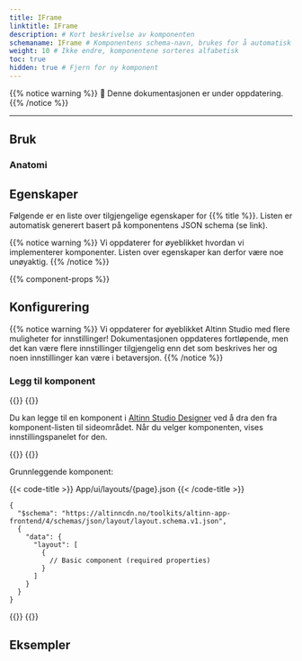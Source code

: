```yaml
---
title: IFrame
linktitle: IFrame
description: # Kort beskrivelse av komponenten
schemaname: IFrame # Komponentens schema-navn, brukes for å automatisk generere liste med egenskaper fra komponentens JSON schema (erstatt med riktig navn i henhold til schema)
weight: 10 # Ikke endre, komponentene sorteres alfabetisk
toc: true
hidden: true # Fjern for ny komponent
---
```


<!-- HVORDAN BRUKE DENNE MALEN
- Les kommentarer under hver seksjon for veiledning.
- Slett kommentarer og deler av innholdet som ikke er relevant.
- Gi norsk navn til title og linktitle i frontmatter
- Når dokumentasjonen er klar til å publiseres, fjern "hidden: true" fra frontmatter
- Hvis dokumentasjonen er fullstendig, fjern advarsel om at den er under oppdatering.

FELLES EGENSKAPER
Dokumentasjon for egenskaper som er felles for flere komponenter oppdateres i egne filer og legges til via shortcode.
Legg til dokumentasjon: Bruk shortcode `property-docs` med hakeparenteser (`< >`) og argument `prop="{propName}"`. `propName` må samsvare med filnavn (som bør samsvare med JSON-skjema-navn).
Oppdatere/opprette dokumentasjon:
- Filer, maler og instruksjoner ligger under components/_common-props-content
- Bilder legges i /assets/images/component-settings og legges til via egen shortcode (`image.html`)

EKSEMPLER
- Se Image, Checkboxes, RadioButtons og Dropdown. for eksempler.

-->

{{% notice warning %}}
🚧 Denne dokumentasjonen er under oppdatering.
{{% /notice %}}

---

## Bruk

<!-- Kort beskrivelse av komponenten og hvordan den brukes. -->

### Anatomi

<!-- 

Nummerert skjermbilde av komponenten
1. Ta et skjermbilde av basis-versjonen av komponenten.
2. Bruk PowerPoint-filen (components/numbered-callouts-anatomy.pptx) for å legge til nummerering på skjermbildet 
3. Grupper skjermbilde og nummerering, lagre som bilde og legg det til i dokumentasjonen.
4. Legg til nummerert liste med beskrivelser, bruk anatomy-list shortcode (se eksempel for format).

Eksempel:

![Eksempel bilde og alt tekst anatomi](../image/image-and-alt-text-en.png)

{{% anatomy-list %}}
1. **Bilde**: Foto, skjermbilde, illustrasjon, eller grafikk.
2. **Alternativ tekst**: Brukes av skjermlesere og vises dersom bildet ikke er tilgjengelig.
{{% /anatomy-list %}} 

-->

<!-- 
Legg til seksjoner dersom de er relevante:

### Oppførsel

(Hvordan komponenten oppfører seg i ulike sammenhenger, f.eks. på mobil vs. desktop)

### Stil

(Visuell styling, e.g. plassering, padding, "dos and don'ts")

### Beste praksis

(Bransjestandarder, "dos and don'ts")

### Veiledning for innhold

(E.g. regler for tegnsetting, standard etiketter, etc.)

### Tilgjengelighet

(Komponent-spesifikk beste praksis for tilgjengelighet.)

### Mobil

(Hvordan implementere komponent i mobile miljøer.)

### Relatert

(Liste over relaterte komponenter, inkluder lenker.)

-->

## Egenskaper

Følgende er en liste over tilgjengelige egenskaper for {{% title %}}. Listen er automatisk generert basert på komponentens JSON schema (se link).

{{% notice warning %}}
Vi oppdaterer for øyeblikket hvordan vi implementerer komponenter. Listen over egenskaper kan derfor være noe unøyaktig.
{{% /notice %}}

<!-- Shortkoden `component-props` genererer automatisk en liste over komponentegenskaper fra komponentens JSON schema.
Komponentnavnet kan gis eksplisitt som argument (f.eks. `component-props "Grid"`).
Hvis ingen argument gis, henter shortkoden komponentnavnet fra 'schemaname' i frontmatter.
Hvis komponenten ikke har JSON schema, kommenter ut tekst og shortcode i denne delen og lag evt. tabell manuelt med de viktigste egenskapene (kolonner: Egenskap, Type, Beskrivelse).
 -->

{{% component-props %}}

## Konfigurering

{{% notice warning %}}
Vi oppdaterer for øyeblikket Altinn Studio med flere muligheter for innstillinger!
 Dokumentasjonen oppdateres fortløpende, men det kan være flere innstillinger tilgjengelig enn det som beskrives her og noen innstillinger kan være i betaversjon.
{{% /notice %}}

### Legg til komponent

{{<content-version-selector classes="border-box">}}
{{<content-version-container version-label="Altinn Studio Designer">}}

Du kan legge til en komponent i [Altinn Studio Designer](/nb/altinn-studio/getting-started/) ved å dra den fra komponent-listen til sideområdet.
Når du velger komponenten, vises innstillingspanelet for den.

{{</content-version-container>}}
{{<content-version-container version-label="Kode">}}

Grunnleggende komponent:

{{< code-title >}}
App/ui/layouts/{page}.json
{{< /code-title >}}

```json{hl_lines="6-"}
{
  "$schema": "https://altinncdn.no/toolkits/altinn-app-frontend/4/schemas/json/layout/layout.schema.v1.json",
  {
    "data": {
      "layout": [
        {
          // Basic component (required properties)
        }
      ]
    }
  }
}
```

{{</content-version-container>}}
{{</content-version-selector>}}

<!-- 
Legg til seksjoner som beskriver konfigurasjonen av egenskaper som er spesifikke for komponenten.
- Bruk nedenstående shortcode for Designer/Kode-faner for å vise innstillingene.
- Inkluder skjermbilder og eksempler der det er hensiktsmessig.
- Hvis innstillingene ikke er tilgjengelige i Altinn Studio, bruk kun fanen for kode og legg til følgende shortcode rett under overskriften til avsnittet:
    {{% notice info %}}
    Innstillingene for denne egenskapen er foreløpig ikke tilgjengelig i Altinn Studio og må konfigureres manuelt.
    {{% /notice %}}
- Legg til filsti eller annen informasjon inni code-title (vises øverst i kodeblokken).
- Marker gjerne relevante deler av koden vha hl_lines.
- Legg til dokumentasjon for felles egenskaper ved å bruke shortcode `property-docs` med hakeparenteser (`< >`) og argument `prop="{propName}"`. `propName` må samsvare med filnavn (som bør samsvare med JSON-skjema-navn).

Shortcode for faner:

{{<content-version-selector classes="border-box">}}
{{<content-version-container version-label="Altinn Studio Designer">}}

{{</content-version-container>}}

{{<content-version-container version-label="Kode">}}

{{< code-title >}}
App/ui/layouts/{page}.json
{{< /code-title >}}

```json{hl_lines=""}
{
  // component properties
}
```

{{</content-version-container>}}
{{</content-version-selector>}}

-->

## Eksempler

<!-- Ett eller flere eksempler på konfigurasjon (hvis relevant) -->
